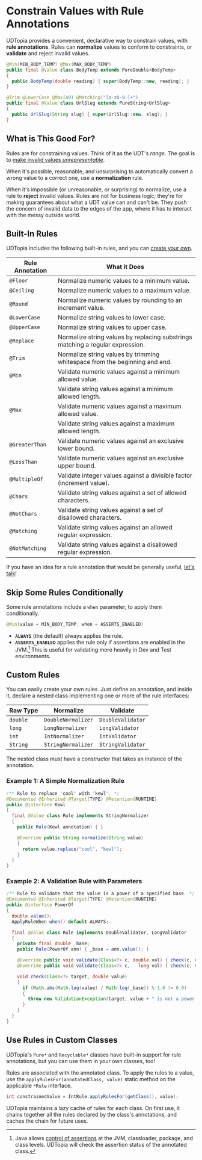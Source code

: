 # Constrain Values with Rule Annotations

UDTopia provides a convenient, declarative way to constrain values, with **rule annotations**.
Rules can **normalize** values to conform to constraints, or **validate** and reject invalid values.

```java
@Min(MIN_BODY_TEMP) @Max(MAX_BODY_TEMP)
public final @Value class BodyTemp extends PureDouble<BodyTemp>
{
  public BodyTemp(double reading) { super(BodyTemp::new, reading); }
}

@Trim @LowerCase @Max(40) @Matching("[a-z0-9-]+")
public final @Value class UrlSlug extends PureString<UrlSlug>
{
  public UrlSlug(String slug) { super(UrlSlug::new, slug); }
}
```

## What is This Good For?

Rules are for constraining values.
Think of it as the UDT's *range*.
The goal is to [make invalid values *unrepresentable*][parse-don't-validate].

[parse-don't-validate]: https://lexi-lambda.github.io/blog/2019/11/05/parse-don-t-validate/

When it's possible, reasonable, and unsurprising to automatically convert a wrong value to a correct one, use a **normalization** rule.

When it's impossible (or unreasonable, or surprising) to normalize, use a rule to **reject** invalid values.
Rules are not for business logic; they're for making guarantees about what a UDT value can and can't be.
They push the concern of invalid data to the edges of the app, where it has to interact with the messy outside world.

## Built-In Rules

UDTopia includes the following built-in rules, and you can [create your own](#custom-rules).

| Rule Annotation | What it Does                                                                   |
|-----------------|--------------------------------------------------------------------------------|
| `@Floor`        | Normalize numeric values to a minimum value.                                   |
| `@Ceiling`      | Normalize numeric values to a maximum value.                                   |
| `@Round`        | Normalize numeric values by rounding to an increment value.                    |
| `@LowerCase`    | Normalize string values to lower case.                                         |
| `@UpperCase`    | Normalize string values to upper case.                                         |
| `@Replace`      | Normalize string values by replacing substrings matching a regular expression. |
| `@Trim`         | Normalize string values by trimming whitespace from the beginning and end.     |
| `@Min`          | Validate numeric values against a minimum allowed value.                       |
|                 | Validate string values against a minimum allowed length.                       |
| `@Max`          | Validate numeric values against a maximum allowed value.                       |
|                 | Validate string values against a maximum allowed length.                       |
| `@GreaterThan`  | Validate numeric values against an exclusive lower bound.                      |
| `@LessThan`     | Validate numeric values against an exclusive upper bound.                      |
| `@MultipleOf`   | Validate integer values against a divisible factor (increment value).          |
| `@Chars`        | Validate string values against a set of allowed characters.                    |
| `@NotChars`     | Validate string values against a set of disallowed characters.                 |
| `@Matching`     | Validate string values against an allowed regular expression.                  |
| `@NotMatching`  | Validate string values against a disallowed regular expression.                |

If you have an idea for a rule annotation that would be generally useful, [let's talk](../CONTRIBUTING.md)!

## Skip Some Rules Conditionally

Some rule annotations include a `when` parameter, to apply them conditionally.

```java
@Min(value = MIN_BODY_TEMP, when = ASSERTS_ENABLED)
```

- **`ALWAYS`** (the default) always applies the rule.
- **`ASSERTS_ENABLED`** applies the rule only if assertions are enabled in the JVM.[^per-class-assertions]
  This is useful for validating more heavily in Dev and Test environments.

[^per-class-assertions]: Java allows [control of assertions][ea] at the JVM, classloader, package, and class levels.
  UDTopia will check the assertion status of the annotated class.

[ea]: https://docs.oracle.com/cd/E19683-01/806-7930/6jgp65ikq/index.html

## Custom Rules

You can easily create your own rules.
Just define an annotation, and inside it, declare a nested class implementing one or more of the rule interfaces:

| Raw Type | Normalize          | Validate          |
|----------|--------------------|-------------------|
| `double` | `DoubleNormalizer` | `DoubleValidator` |
| `long`   | `LongNormalizer`   | `LongValidator`   |
| `int`    | `IntNormalizer`    | `IntValidator`    |
| `String` | `StringNormalizer` | `StringValidator` |

The nested class must have a constructor that takes an instance of the annotation.

### Example 1: A Simple Normalization Rule

```java
/** Rule to replace "cool" with "kewl". */
@Documented @Inherited @Target(TYPE) @Retention(RUNTIME)
public @interface Kewl
{
  final @Value class Rule implements StringNormalizer
  {
    public Rule(Kewl annotation) { }

    @Override public String normalize(String value)
    {
      return value.replace("cool", "kewl");
    }
  }
}
```

### Example 2: A Validation Rule with Parameters

```java
/** Rule to validate that the value is a power of a specified base. */
@Documented @Inherited @Target(TYPE) @Retention(RUNTIME)
public @interface PowerOf
{
  double value();
  ApplyRuleWhen when() default ALWAYS;

  final @Value class Rule implements DoubleValidator, LongValidator
  {
    private final double _base;
    public Rule(PowerOf ann) { _base = ann.value(); }

    @Override public void validate(Class<?> c, double val) { check(c, val); }
    @Override public void validate(Class<?> c,   long val) { check(c, val); }

    void check(Class<?> target, double value)
    {
      if (Math.abs(Math.log(value) / Math.log(_base)) % 1.0 != 0.0)
      {
        throw new ValidationException(target, value + " is not a power of " + _base);
      }
    }
  }
}
```

## Use Rules in Custom Classes

UDTopia's `Pure*` and `Recyclable*` classes have built-in support for rule annotations, but you can use them in your own classes, too!

Rules are associated with the annotated class.
To apply the rules to a value, use the `applyRulesFor(annotatedClass, value)` static method on the applicable `*Rule` interface.

```java
int constrainedValue = IntRule.applyRulesFor(getClass(), value);
```

UDTopia maintains a lazy cache of rules for each class.
On first use, it chains together all the rules declared by the class's annotations, and caches the chain for future uses.
